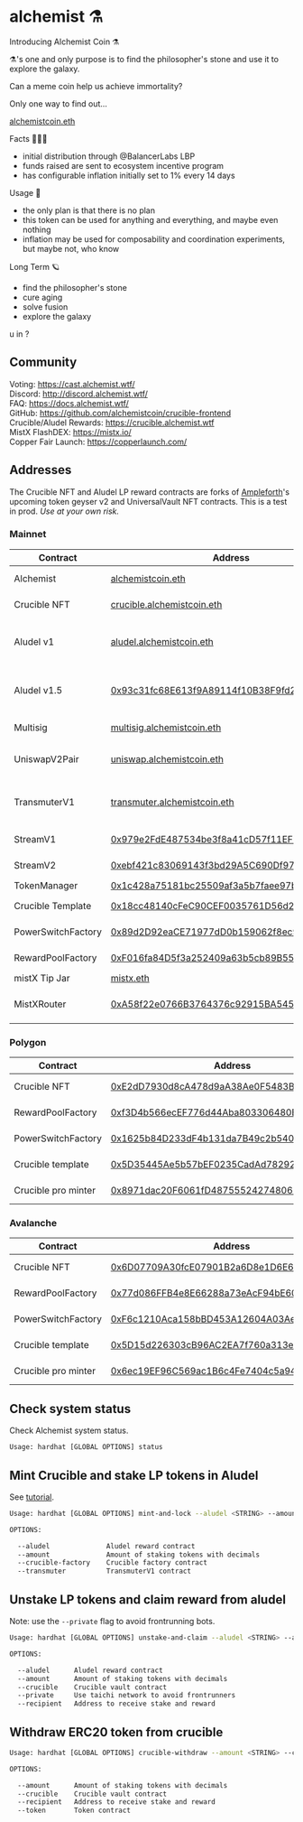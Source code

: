 # alchemist ⚗️

Introducing Alchemist Coin ⚗️

⚗️'s one and only purpose is to find the philosopher's stone and use it to explore the galaxy.

Can a meme coin help us achieve immortality?

Only one way to find out...

[alchemistcoin.eth](https://etherscan.io/token/0x88acdd2a6425c3faae4bc9650fd7e27e0bebb7ab)

Facts 🧝🏽‍♀️

- initial distribution through @BalancerLabs LBP
- funds raised are sent to ecosystem incentive program
- has configurable inflation initially set to 1% every 14 days

Usage 🧪

- the only plan is that there is no plan
- this token can be used for anything and everything, and maybe even nothing
- inflation may be used for composability and coordination experiments, but maybe not, who know

Long Term 🪐

- find the philosopher's stone
- cure aging
- solve fusion
- explore the galaxy

u in ?

## Community

Voting: https://cast.alchemist.wtf/  
Discord: http://discord.alchemist.wtf/  
FAQ: https://docs.alchemist.wtf/  
GitHub: https://github.com/alchemistcoin/crucible-frontend  
Crucible/Aludel Rewards: https://crucible.alchemist.wtf  
MistX FlashDEX: https://mistx.io/  
Copper Fair Launch: https://copperlaunch.com/

## Addresses

The Crucible NFT and Aludel LP reward contracts are forks of [Ampleforth](https://github.com/ampleforth)'s upcoming token geyser v2 and UniversalVault NFT contracts. This is a test in prod. _Use at your own risk._

### Mainnet

| Contract           | Address                                                                                                               | Description                                            |
| ------------------ | --------------------------------------------------------------------------------------------------------------------- | ------------------------------------------------------ |
| Alchemist          | [alchemistcoin.eth](https://etherscan.io/address/alchemistcoin.eth)                                                   | ERC20 token                                            |
| Crucible NFT       | [crucible.alchemistcoin.eth](https://etherscan.io/address/crucible.alchemistcoin.eth)                                 | crucible nft contract                                  |
| Aludel v1          | [aludel.alchemistcoin.eth](https://etherscan.io/address/aludel.alchemistcoin.eth)                                     | ⚗️/WETH LP (Uniswap v2) reward program                  |
| Aludel v1.5        | [0x93c31fc68E613f9A89114f10B38F9fd2EA5de6BC](https://etherscan.io/address/0x93c31fc68E613f9A89114f10B38F9fd2EA5de6BC) | ⚗️/WETH LP (Uniswap v2) reward program                  |
| Multisig           | [multisig.alchemistcoin.eth](https://etherscan.io/address/multisig.alchemistcoin.eth)                                 | community multisig                                     |
| UniswapV2Pair      | [uniswap.alchemistcoin.eth](https://etherscan.io/address/uniswap.alchemistcoin.eth)                                   | [⚗️/WETH uniswap pair](https://lp.mist.alchemist.wtf/)  |
| TransmuterV1       | [transmuter.alchemistcoin.eth](https://etherscan.io/address/transmuter.alchemistcoin.eth)                             | router contract for batched transactions               |
| StreamV1           | [0x979e2FdE487534be3f8a41cD57f11EF9E71cDC1A](https://etherscan.io/address/0x979e2FdE487534be3f8a41cD57f11EF9E71cDC1A) | inflation streaming                                    |
| StreamV2           | [0xebf421c83069143f3bd29A5C690Df97CC261E49c](https://etherscan.io/address/0xebf421c83069143f3bd29A5C690Df97CC261E49c) | inflation streaming                                    |
| TokenManager       | [0x1c428a75181bc25509af3a5b7faee97b4b6d3562](https://etherscan.io/address/0x1c428a75181bc25509af3a5b7faee97b4b6d3562) | treasury                                               |
| Crucible Template  | [0x18cc48140cFeC90CEF0035761D56d2d0ff3a110f](https://etherscan.io/address/0x18cc48140cFeC90CEF0035761D56d2d0ff3a110f) | crucible nft template                                  |
| PowerSwitchFactory | [0x89d2D92eaCE71977dD0b159062f8ec90EA64fc24](https://etherscan.io/address/0x89d2D92eaCE71977dD0b159062f8ec90EA64fc24) | factory contract                                       |
| RewardPoolFactory  | [0xF016fa84D5f3a252409a63b5cb89B555A0d27Ccf](https://etherscan.io/address/0xF016fa84D5f3a252409a63b5cb89B555A0d27Ccf) | factory contract                                       |
| mistX Tip Jar      | [mistx.eth](https://etherscan.io/address/mistx.eth)                                                                   | mistX tip jar                                          |
| MistXRouter        | [0xA58f22e0766B3764376c92915BA545d583c19DBc](https://etherscan.io/address/0xA58f22e0766B3764376c92915BA545d583c19DBc) | mistX transaction router                               |

### Polygon
| Contract           | Address                                                                                                                 | Description                                          |
| ------------------ | ----------------------------------------------------------------------------------------------------------------------- | ---------------------------------------------------- |
| Crucible NFT       | [0xE2dD7930d8cA478d9aA38Ae0F5483B8A3B331C40](https://polygonscan.com/address/0xE2dD7930d8cA478d9aA38Ae0F5483B8A3B331C40)| crucible nft contract                                |
| RewardPoolFactory  | [0xf3D4b566ecEF776d44Aba803306480Ef634CB1Da](https://polygonscan.com/address/0xf3D4b566ecEF776d44Aba803306480Ef634CB1Da)| factory contract                                     |
| PowerSwitchFactory | [0x1625b84D233dF4b131da7B49c2b540890aBA0E96](https://polygonscan.com/address/0x1625b84D233dF4b131da7B49c2b540890aBA0E96)| factory contract                                     |
| Crucible template  | [0x5D35445Ae5b57bEF0235CadAd78292F8baBDba23](https://polygonscan.com/address/0x5D35445Ae5b57bEF0235CadAd78292F8baBDba23)| crucible template                                    |
| Crucible pro minter| [0x8971dac20F6061fD487555242748061e7c34B42E](https://polygonscan.com/address/0x6ec19EF96C569ac1B6c4Fe7404c5a948a9bB7416)| crucible pro minter                                  |

### Avalanche
| Contract           | Address                                                                                                                 | Description                                          |
| ------------------ | ----------------------------------------------------------------------------------------------------------------------- | ---------------------------------------------------- |
| Crucible NFT       | [0x6D07709A30fcE07901B2a6D8e1D6E6ac17eb96De](https://snowtrace.io/address/0x6D07709A30fcE07901B2a6D8e1D6E6ac17eb96De)   | crucible nft contract                                |
| RewardPoolFactory  | [0x77d086FFB4e8E66288a73eAcF94bE603a0197dbb](https://snowtrace.io/address/0x77d086FFB4e8E66288a73eAcF94bE603a0197dbb)   | factory contract                                     |
| PowerSwitchFactory | [0xF6c1210Aca158bBD453A12604A03AeD2659ac0ef](https://snowtrace.io/address/0xF6c1210Aca158bBD453A12604A03AeD2659ac0ef)   | factory contract                                     |
| Crucible template  | [0x5D15d226303cB96AC2EA7f760a313eA6bB36C508](https://snowtrace.io/address/0x5D15d226303cB96AC2EA7f760a313eA6bB36C508)   | crucible template                                    |
| Crucible pro minter| [0x6ec19EF96C569ac1B6c4Fe7404c5a948a9bB7416](https://snowtrace.io/address/0x6ec19EF96C569ac1B6c4Fe7404c5a948a9bB7416)   | crucible pro minter                                  |


## Check system status

Check Alchemist system status.

```bash
Usage: hardhat [GLOBAL OPTIONS] status
```

## Mint Crucible and stake LP tokens in Aludel

See [tutorial](https://www.notion.so/alchemist-tutorial-5f4f3f5f8b7946f59b3eb1b41a42d129).

```bash
Usage: hardhat [GLOBAL OPTIONS] mint-and-lock --aludel <STRING> --amount <STRING> --crucible-factory <STRING> --transmuter <STRING>

OPTIONS:

  --aludel              Aludel reward contract
  --amount              Amount of staking tokens with decimals
  --crucible-factory    Crucible factory contract
  --transmuter          TransmuterV1 contract
```

## Unstake LP tokens and claim reward from aludel

Note: use the `--private` flag to avoid frontrunning bots.

```bash
Usage: hardhat [GLOBAL OPTIONS] unstake-and-claim --aludel <STRING> --amount <STRING> --crucible <STRING> [--private] --recipient <STRING>

OPTIONS:

  --aludel      Aludel reward contract
  --amount      Amount of staking tokens with decimals
  --crucible    Crucible vault contract
  --private     Use taichi network to avoid frontrunners
  --recipient   Address to receive stake and reward
```

## Withdraw ERC20 token from crucible

```bash
Usage: hardhat [GLOBAL OPTIONS] crucible-withdraw --amount <STRING> --crucible <STRING> --recipient <STRING> --token <STRING>

OPTIONS:

  --amount      Amount of staking tokens with decimals
  --crucible    Crucible vault contract
  --recipient   Address to receive stake and reward
  --token       Token contract
```
